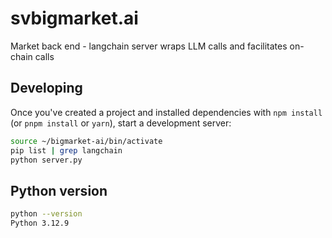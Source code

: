 # svbigmarket.ai

Market back end - langchain server wraps LLM calls and facilitates on-chain calls

## Developing

Once you've created a project and installed dependencies with `npm install` (or `pnpm install` or `yarn`), start a development server:

```bash
source ~/bigmarket-ai/bin/activate
pip list | grep langchain
python server.py
```

## Python version

```bash
python --version
Python 3.12.9
```
